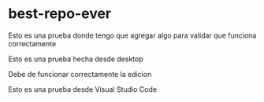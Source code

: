# best-repo-ever

Esto es una prueba donde tengo que agregar algo para validar que funciona correctamente

Esto es una prueba hecha desde desktop

Debe de funcionar correctamente la edicion

Esto es una prueba desde Visual Studio Code